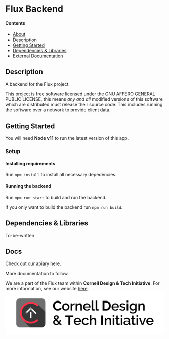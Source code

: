 # Flux Backend

#### Contents

- [About](#about)
- [Description](#description)
- [Getting Started](#getting-started)
- [Dependencies & Libraries](#dependencies--libraries)
- [External Documentation](#docs)

## Description

A backend for the Flux project.

This project is free software licensed under the GNU AFFERO GENERAL PUBLIC LICENSE, this means _any and all_ modified versions of this software which are distributed must release their source code. This includes running the software over a network to provide client data.

## Getting Started

You will need **Node v11** to run the latest version of this app.

### Setup

#### Installing requirements

Run `npm install` to install all necessary depedencies.

#### Running the backend

Run `npm run start` to build and run the backend.

If you only want to build the backend run `npm run build`.

## Dependencies & Libraries

To-be-written

## Docs

Check out our apiary [here](https://campusdensity.docs.apiary.io/#).

More documentation to follow.

We are a part of the Flux team within **Cornell Design & Tech Initiative**. For more information, see our website [here](https://cornelldti.org/).
<img src="https://raw.githubusercontent.com/cornell-dti/design/master/Branding/Wordmark/Dark%20Text/Transparent/Wordmark-Dark%20Text-Transparent%403x.png">
